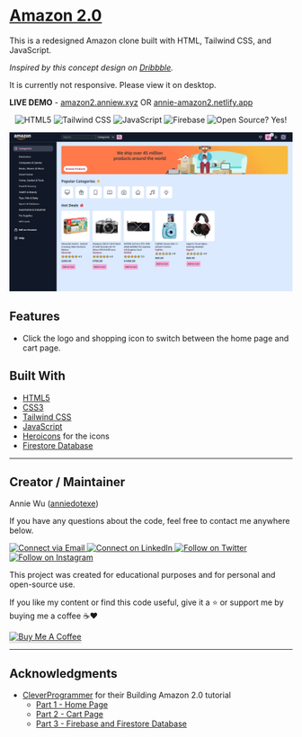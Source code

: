 # [Amazon 2.0](https://amazon2.anniew.xyz/)

This is a redesigned Amazon clone built with HTML, Tailwind CSS, and JavaScript.

_Inspired by this concept design on [Dribbble](https://dribbble.com/shots/15350650-Amazon-Website-Redesign-Concept)._

It is currently not responsive. Please view it on desktop.

**LIVE DEMO** - [amazon2.anniew.xyz](https://amazon2.anniew.xyz/) OR [annie-amazon2.netlify.app](https://annie-amazon2.netlify.app/)

<p align="center">
    <img alt="HTML5" src="https://img.shields.io/badge/-HTML5-E44D26?style=flat&logo=html5&logoColor=white"/>
    <img alt="Tailwind CSS" src="https://img.shields.io/badge/-Tailwind%20CSS-2965f1?style=flat&logo=tailwindcss&logoColor=white"/>
    <img alt="JavaScript" src="https://img.shields.io/badge/-JavaScript-F0DB4F?style=flat&logo=javascript&logoColor=white"/>
    <img alt="Firebase" src="https://img.shields.io/badge/-Firebase-grey?style=flat&logo=firebase&logoColor=FFA000"/>
    <img alt="Open Source? Yes!" src="https://badgen.net/badge/Open%20Source%20%3F/Yes%21/blue?icon=github"/>

</p>

<p align="center">
    <img alt="Screenshot" src="./img/readme/screenshot.png" width="700px">
</p>

## Features

- Click the logo and shopping icon to switch between the home page and cart page.

## Built With

- [HTML5](https://www.w3schools.com/html/)
- [CSS3](https://www.w3schools.com/css/)
- [Tailwind CSS](https://tailwindcss.com/)
- [JavaScript](https://www.w3schools.com/js/DEFAULT.asp)
- [Heroicons](https://heroicons.com/) for the icons
- [Firestore Database](https://firebase.google.com/docs/firestore)
<!-- - Hosted on [Firebase](https://firebase.google.com/docs/hosting/quickstart) -->

---

## Creator / Maintainer

Annie Wu ([anniedotexe](https://github.com/anniedotexe))

If you have any questions about the code, feel free to contact me anywhere below.

<p align="left">
  <a href="mailto:anniewu2303@gmail.com"> 
    <img alt="Connect via Email" src="https://img.shields.io/badge/Gmail-c14438?style=flat&logo=Gmail&logoColor=white" />
  </a>
  <a href="https://www.linkedin.com/in/anniewu2303/"> 
    <img alt="Connect on LinkedIn" src="https://img.shields.io/badge/-LinkedIn-0072b1?style=flat&logo=Linkedin&logoColor=white" />
  </a>
  <a href="https://twitter.com/anniedotexe"> 
    <img alt="Follow on Twitter" src="https://img.shields.io/badge/-Twitter-00acee?style=flat&logo=Twitter&logoColor=white" />
  </a>
  <a href="https://www.instagram.com/anniedotexe/"> 
    <img alt="Follow on Instagram" src="https://img.shields.io/badge/-Instagram-E1306C?style=flat&logo=instagram&logoColor=white" />
  </a>
</p>

This project was created for educational purposes and for personal and open-source use.

If you like my content or find this code useful, give it a :star: or support me by buying me a coffee :coffee::heart:

<a href="https://www.buymeacoffee.com/awu2303" target="_blank"><img src="https://www.buymeacoffee.com/assets/img/custom_images/orange_img.png" alt="Buy Me A Coffee" style="height: 41px !important;width: 174px !important;box-shadow: 0px 3px 2px 0px rgba(190, 190, 190, 0.5) !important;-webkit-box-shadow: 0px 3px 2px 0px rgba(190, 190, 190, 0.5) !important;" ></a>

---

## Acknowledgments

- [CleverProgrammer](https://www.cleverprogrammer.com/) for their Building Amazon 2.0 tutorial
  - [Part 1 - Home Page](https://www.youtube.com/watch?v=HkTXe-O1ArM)
  - [Part 2 - Cart Page](https://www.youtube.com/watch?v=lfxzyE5Gs84)
  - [Part 3 - Firebase and Firestore Database](https://www.youtube.com/watch?v=FkqZfGEav9c)
